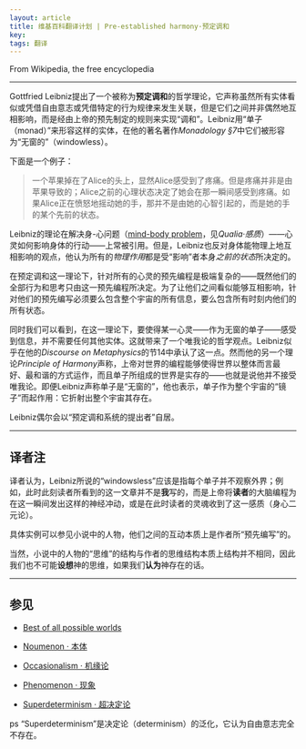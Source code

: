 ```yaml
---
layout: article
title: 维基百科翻译计划 | Pre-established harmony·预定调和
key: 
tags: 翻译
---
```


From Wikipedia, the free encyclopedia

<!--more-->

---

Gottfried Leibniz提出了一个被称为**预定调和**的哲学理论，它声称虽然所有实体看似或凭借自由意志或凭借特定的行为规律来发生关联，但是它们之间并非偶然地互相影响，而是经由上帝的预先制定的规则来实现“调和”。Leibniz用“单子（monad）”来形容这样的实体，在他的著名著作*Monadology §7*中它们被形容为“无窗的”（windowless）。

下面是一个例子：

> 一个苹果掉在了Alice的头上，显然Alice感受到了疼痛。但是疼痛并非是由苹果导致的；Alice之前的心理状态决定了她会在那一瞬间感受到疼痛。如果Alice正在愤怒地摇动她的手，那并不是由她的心智引起的，而是她的手的某个先前的状态。

Leibniz的理论在解决身-心问题（[mind-body problem](https://en.wikipedia.org/wiki/Mind–body_problem)，见*Qualia·感质*）——心灵如何影响身体的行动——上常被引用。但是，Leibniz也反对身体能物理上地互相影响的观点，他认为所有的*物理作用*都是受“影响”者本身*之前的状态*所决定的。

在预定调和这一理论下，针对所有的心灵的预先编程是极端复杂的——既然他们的全部行为和思考只由这一预先编程所决定。为了让他们之间看似能够互相影响，针对他们的预先编写必须要么包含整个宇宙的所有信息，要么包含所有时刻内他们的所有状态。

同时我们可以看到，在这一理论下，要使得某一心灵——作为无窗的单子——感受到信息，并不需要任何其他实体。这就带来了一个唯我论的哲学观点。Leibniz似乎在他的*Discourse on Metaphysics*的节14中承认了这一点。然而他的另一个理论*Principle of Harmony*声称，上帝对世界的编程能够使得世界以整体而言最好、最和谐的方式运作，而且单子所组成的世界是实存的——也就是说他并不接受唯我论。即便Leibniz声称单子是“无窗的”，他也表示，单子作为整个宇宙的“镜子”而起作用：它折射出整个宇宙其存在。

Leibniz偶尔会以“预定调和系统的提出者”自居。

---

## 译者注

译者认为，Leibniz所说的“windowsless”应该是指每个单子并不观察外界；例如，此时此刻读者所看到的这一文章并不是**我**写的，而是上帝将**读者**的大脑编程为在这一瞬间发出这样的神经冲动，或是在此时读者的灵魂收到了这一感质（身心二元论）。

具体实例可以参见小说中的人物，他们之间的互动本质上是作者所“预先编写”的。

当然，小说中的人物的“思维”的结构与作者的思维结构本质上结构并不相同，因此我们也不可能**设想**神的思维，如果我们**认为**神存在的话。

---

## 参见

- [Best of all possible worlds](https://en.wikipedia.org/wiki/Best_of_all_possible_worlds)

- [Noumenon · 本体](https://en.wikipedia.org/wiki/Noumenon)

- [Occasionalism · 机缘论](https://en.wikipedia.org/wiki/Occasionalism)

- [Phenomenon · 现象](https://en.wikipedia.org/wiki/Phenomenon)

- [Superdeterminism · 超决定论](https://en.wikipedia.org/wiki/Superdeterminism)

ps “Superdeterminism”是决定论（determinism）的泛化，它认为自由意志完全不存在。